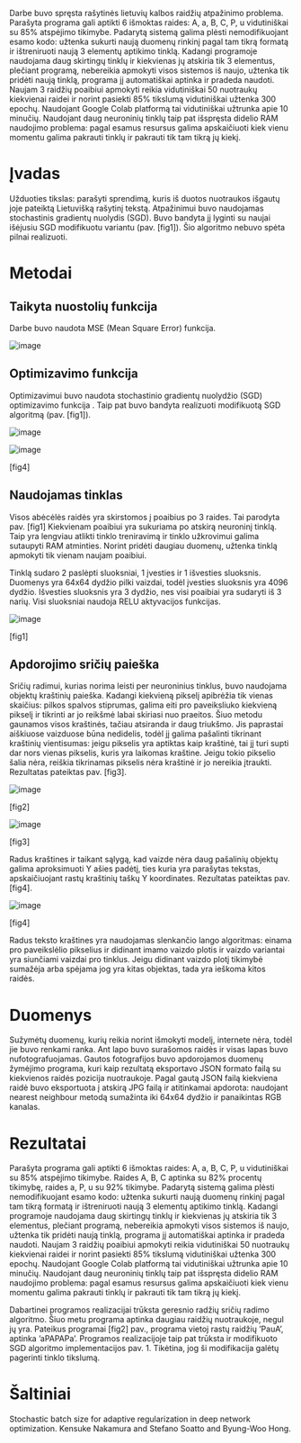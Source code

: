 
Darbe buvo spręsta rašytinės lietuvių kalbos raidžių atpažinimo
problema. Parašyta programa gali aptikti 6 išmoktas raides: A, a, B, C,
P, u vidutiniškai su 85% atspėjimo tikimybe. Padarytą sistemą galima
plėsti nemodifikuojant esamo kodo: užtenka sukurti naują duomenų rinkinį
pagal tam tikrą formatą ir ištreniruoti naują 3 elementų aptikimo
tinklą. Kadangi programoje naudojama daug skirtingų tinklų ir kiekvienas
jų atskiria tik 3 elementus, plečiant programą, nebereikia apmokyti
visos sistemos iš naujo, užtenka tik pridėti naują tinklą, programa jį
automatiškai aptinka ir pradeda naudoti. Naujam 3 raidžių poaibiui
apmokyti reikia vidutiniškai 50 nuotraukų kiekvienai raidei ir norint
pasiekti 85% tikslumą vidutiniškai užtenka 300 epochų. Naudojant Google
Colab platformą tai vidutiniškai užtrunka apie 10 minučių. Naudojant
daug neuroninių tinklų taip pat išspręsta didelio RAM naudojimo
problema: pagal esamus resursus galima apskaičiuoti kiek vienu momentu
galima pakrauti tinklų ir pakrauti tik tam tikrą jų kiekį.

Įvadas
======

Užduoties tikslas: parašyti sprendimą, kuris iš duotos nuotraukos
išgautų joje pateiktą Lietuvišką rašytinį tekstą. Atpažinimui buvo
naudojamas stochastinis gradientų nuolydis (SGD). Buvo bandyta jį
lyginti su naujai išėjusiu SGD modifikuotu variantu (pav.  [fig1]). Šio
algoritmo nebuvo spėta pilnai realizuoti.

Metodai
=======

Taikyta nuostolių funkcija
--------------------------

Darbe buvo naudota MSE (Mean Square Error) funkcija.  

![image](https://github.com/PauliusMilmantas/Lithuanian_OCR/blob/master/Darbas/images/func1.png)


Optimizavimo funkcija
---------------------

Optimizavimui buvo naudota stochastinio gradientų nuolydžio (SGD)
optimizavimo funkcija  . Taip pat buvo bandyta realizuoti modifikuotą
SGD algoritmą (pav.  [fig1]).

![image](https://github.com/PauliusMilmantas/Lithuanian_OCR/blob/master/Darbas/images/func2.png)

![image](https://github.com/PauliusMilmantas/Lithuanian_OCR/blob/master/Darbas/images/2.png)

[fig4]

Naudojamas tinklas
------------------

Visos abėcėlės raidės yra skirstomos į poaibius po 3 raides. Tai
parodyta pav.  [fig1] Kiekvienam poaibiui yra sukuriama po atskirą
neuroninį tinklą. Taip yra lengviau atlikti tinklo treniravimą ir tinklo
užkrovimui galima sutaupyti RAM atminties. Norint pridėti daugiau
duomenų, užtenka tinklą apmokyti tik vienam naujam poaibiui.

Tinklą sudaro 2 paslėpti sluoksniai, 1 įvesties ir 1 išvesties
sluoksnis. Duomenys yra 64x64 dydžio pilki vaizdai, todėl įvesties
sluoksnis yra 4096 dydžio. Išvesties sluoksnis yra 3 dydžio, nes visi
poaibiai yra sudaryti iš 3 narių. Visi sluoksniai naudoja RELU
aktyvacijos funkcijas.

![image](https://github.com/PauliusMilmantas/Lithuanian_OCR/blob/master/Darbas/images/1.png)

[fig1]

Apdorojimo sričių paieška
-------------------------

Sričių radimui, kurias norima leisti per neuroninius tinklus, buvo
naudojama objektų kraštinių paieška. Kadangi kiekvieną pikselį apibrėžia
tik vienas skaičius: pilkos spalvos stiprumas, galima eiti pro
paveiksliuko kiekvieną pikselį ir tikrinti ar jo reikšmė labai skiriasi
nuo praeitos. Šiuo metodu gaunamos visos kraštinės, tačiau atsiranda ir
daug triukšmo. Jis paprastai aiškiuose vaizduose būna nedidelis, todėl
jį galima pašalinti tikrinant kraštinių vientisumas: jeigu pikselis yra
aptiktas kaip kraštinė, tai jį turi supti dar nors vienas pikselis,
kuris yra laikomas kraštine. Jeigu tokio pikselio šalia nėra, reiškia
tikrinamas pikselis nėra kraštinė ir jo nereikia įtraukti. Rezultatas
pateiktas pav. [fig3].

![image](https://github.com/PauliusMilmantas/Lithuanian_OCR/blob/master/Darbas/images/before.png)

[fig2]

![image](https://github.com/PauliusMilmantas/Lithuanian_OCR/blob/master/Darbas/images/after.png)

[fig3]

Radus kraštines ir taikant sąlygą, kad vaizde nėra daug pašalinių
objektų galima aproksimuoti Y ašies padėtį, ties kuria yra parašytas
tekstas, apskaičiuojant rastų kraštinių taškų Y koordinates. Rezultatas
pateiktas pav.  [fig4].

![image](https://github.com/PauliusMilmantas/Lithuanian_OCR/blob/master/Darbas/images/aprox.png)

[fig4]

Radus teksto kraštines yra naudojamas slenkančio lango algoritmas:
einama pro paveikslėlio pikselius ir didinant imamo vaizdo plotis ir
vaizdo variantai yra siunčiami vaizdai pro tinklus. Jeigu didinant
vaizdo plotį tikimybė sumažėja arba spėjama jog yra kitas objektas, tada
yra ieškoma kitos raidės.

Duomenys
========

Sužymėtų duomenų, kurių reikia norint išmokyti modelį, internete nėra,
todėl jie buvo renkami ranka. Ant lapo buvo surašomos raidės ir visas
lapas buvo nufotografuojamas. Gautos fotografijos buvo apdorojamos
duomenų žymėjimo programa, kuri kaip rezultatą eksportavo JSON formato
failą su kiekvienos raidės pozicija nuotraukoje. Pagal gautą JSON failą
kiekviena raidė buvo eksportuota į atskirą JPG failą ir atitinkamai
apdorota: naudojant nearest neighbour metodą sumažinta iki 64x64 dydžio
ir panaikintas RGB kanalas.

Rezultatai
==========

Parašyta programa gali aptikti 6 išmoktas raides: A, a, B, C, P, u
vidutiniškai su 85% atspėjimo tikimybe. Raides A, B, C aptinka su 82%
procentų tikimybę, raides a, P, u su 92% tikimybe. Padarytą sistemą
galima plėsti nemodifikuojant esamo kodo: užtenka sukurti naują duomenų
rinkinį pagal tam tikrą formatą ir ištreniruoti naują 3 elementų
aptikimo tinklą. Kadangi programoje naudojama daug skirtingų tinklų ir
kiekvienas jų atskiria tik 3 elementus, plečiant programą, nebereikia
apmokyti visos sistemos iš naujo, užtenka tik pridėti naują tinklą,
programa jį automatiškai aptinka ir pradeda naudoti. Naujam 3 raidžių
poaibiui apmokyti reikia vidutiniškai 50 nuotraukų kiekvienai raidei ir
norint pasiekti 85% tikslumą vidutiniškai užtenka 300 epochų. Naudojant
Google Colab platformą tai vidutiniškai užtrunka apie 10 minučių.
Naudojant daug neuroninių tinklų taip pat išspręsta didelio RAM
naudojimo problema: pagal esamus resursus galima apskaičiuoti kiek vienu
momentu galima pakrauti tinklų ir pakrauti tik tam tikrą jų kiekį.

Dabartinei programos realizacijai trūksta geresnio radžių sričių radimo
algoritmo. Šiuo metu programa aptinka daugiau raidžių nuotraukoje, negul
jų yra. Pateikus programai  [fig2] pav., programa vietoj rastų raidžių
’PauA’, aptinka ’aPAPAPa’. Programos realizacijoje taip pat trūksta ir
modifikuoto SGD algoritmo implementacijos pav. 1. Tikėtina, jog ši
modifikacija galėtų pagerinti tinklo tikslumą.

Šaltiniai
=========

Stochastic batch size for adaptive regularization in deep network
optimization. Kensuke Nakamura and Stefano Soatto and Byung-Woo Hong.
